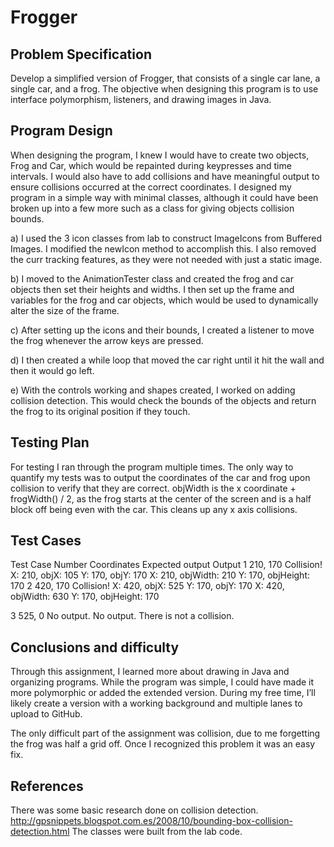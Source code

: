 # Frogger

## Problem Specification 

Develop a simplified version of Frogger, that consists of a single car lane, a single car, and a frog. The objective when designing this program is to use interface polymorphism, listeners, and drawing images in Java.

## Program Design 


When designing the program, I knew I would have to create two objects, Frog and Car, which would be repainted during keypresses and time intervals. I would also have to add collisions and have meaningful output to ensure collisions occurred at the correct coordinates. I designed my program in a simple way with minimal classes, although it could have been broken up into a few more such as a class for giving objects collision bounds. 


a)	I used the 3 icon classes from lab to construct ImageIcons from Buffered Images. I modified the newIcon method to accomplish this. I also removed the curr tracking features, as they were not needed with just a static image.

b)	I moved to the AnimationTester class and created the frog and car objects then set their heights and widths. I then set up the frame and variables for the frog and car objects, which would be used to dynamically alter the size of the frame.

c)	After setting up the icons and their bounds, I created a listener to move the frog whenever the arrow keys are pressed.

d)	I then created a while loop that moved the car right until it hit the wall and then it would go left.

e)	With the controls working and shapes created, I worked on adding collision detection. This would check the bounds of the objects and return the frog to its original position if they touch.

## Testing Plan 

For testing I ran through the program multiple times. The only way to quantify my tests was to output the coordinates of the car and frog upon collision to verify that they are correct. objWidth is the x coordinate + frogWidth() / 2, as the frog starts at the center of the screen and is a half block off being even with the car. This cleans up any x axis collisions.

## Test Cases

Test Case Number	Coordinates	Expected output	Output
1	210, 170	Collision!	X: 210, objX: 105
Y: 170, objY: 170
X: 210, objWidth: 210
Y: 170, objHeight: 170
2	420, 170	Collision!	X: 420, objX: 525
Y: 170, objY: 170
X: 420, objWidth: 630
Y: 170, objHeight: 170

3	525, 0	No output.	No output. There is not a collision. 

## Conclusions and difficulty

Through this assignment, I learned more about drawing in Java and organizing programs. While the program was simple, I could have made it more polymorphic or added the extended version. During my free time, I’ll likely create a version with a working background and multiple lanes to upload to GitHub. 

The only difficult part of the assignment was collision, due to me forgetting the frog was half a grid off. Once I recognized this problem it was an easy fix.

## References

There was some basic research done on collision detection.
http://gpsnippets.blogspot.com.es/2008/10/bounding-box-collision-detection.html
The classes were built from the lab code.
